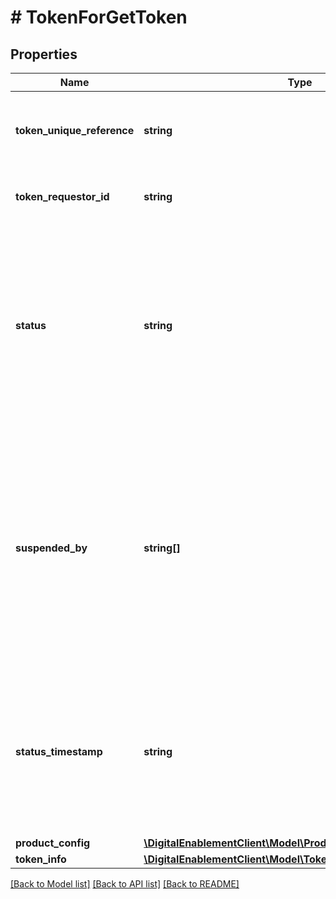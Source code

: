 # # TokenForGetToken

## Properties

Name | Type | Description | Notes
------------ | ------------- | ------------- | -------------
**token_unique_reference** | **string** | The unique reference allocated to the Token which is always present even if an error occurs. maxLength: 64 | [optional]
**token_requestor_id** | **string** | Identifies the Token Requestor. &lt;br&gt; minLength: 11 maxLength: 11 | [optional]
**status** | **string** | The current status of Token. Must be either:  * &#39;INACTIVE&#39; (Token has not yet been activated)  * &#39;ACTIVE&#39; (Token is active and ready to transact)  * &#39;SUSPENDED&#39; (Token is suspended and unable to transact)  * &#39;DEACTIVATED&#39; (Token has been permanently deactivated). maxLength: 32 | [optional]
**suspended_by** | **string[]** | (CONDITIONAL only supplied if status is SUSPENDED) Who or what caused the Token to be suspended One or more values of:    * ISSUER - Suspended by the Issuer.    * TOKEN_REQUESTOR - Suspended by the Token Requestor    * MOBILE_PIN_LOCKED - Suspended due to the Mobile PIN being locked    * CARDHOLDER - Suspended by the Cardholder | [optional]
**status_timestamp** | **string** | The date and time the token status was last updated. Expressed in ISO 8601 extended format as one of the following:    * YYYY-MM-DDThh:mm:ss[.sss]Z    * YYYY-MM-DDThh:mm:ss[.sss]±hh:mm    * Where [.sss] is optional and can be 1 to 3 digits. | [optional]
**product_config** | [**\DigitalEnablementClient\Model\ProductConfig**](ProductConfig.md) |  | [optional]
**token_info** | [**\DigitalEnablementClient\Model\TokenInfoForNTUAndGetToken**](TokenInfoForNTUAndGetToken.md) |  | [optional]

[[Back to Model list]](../../README.md#models) [[Back to API list]](../../README.md#endpoints) [[Back to README]](../../README.md)
